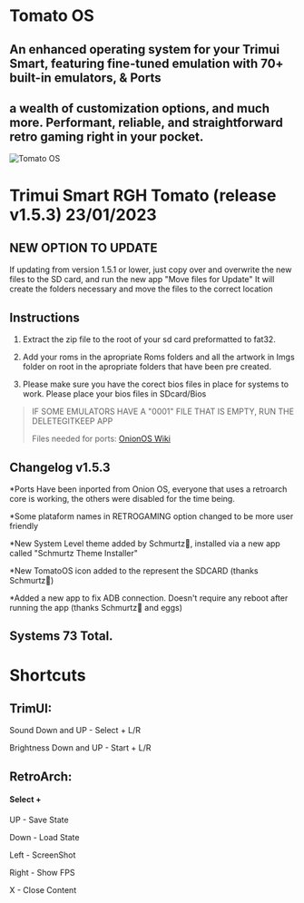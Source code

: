 # Tomato OS 
## An enhanced operating system for your Trimui Smart, featuring fine-tuned emulation with 70+ built-in emulators, & Ports
## a wealth of customization options, and much more. Performant, reliable, and straightforward retro gaming right in your pocket.

![Tomato OS](https://user-images.githubusercontent.com/36275837/214452990-b32eb5e7-a295-471d-8677-edd32f29b3e1.jpeg)



# Trimui Smart RGH Tomato (release v1.5.3) 23/01/2023 

## NEW OPTION TO UPDATE

If updating from version 1.5.1 or lower, just copy over and overwrite the new files to the SD card, and run the new app "Move files for Update"
It will create the folders necessary and move the files to the correct location


## Instructions

1) Extract the zip file to the root of your sd card preformatted to fat32.

2) Add your roms in the apropriate Roms folders and all the artwork in Imgs folder on root in the apropriate folders that have been pre created.

3) Please make sure you have the corect bios files in place for systems to work. Please place your bios files in SDcard/Bios

>IF SOME EMULATORS HAVE A "0001" FILE THAT IS EMPTY, RUN THE DELETEGITKEEP APP
>
>Files needed for ports: [OnionOS Wiki](https://github.com/OnionUI/Onion/wiki/Ports-Collection)


## Changelog v1.5.3

*Ports Have been inported from Onion OS, everyone that uses a retroarch core is working, the others were disabled for the time being.

*Some plataform names in RETROGAMING option changed to be more user friendly

*New System Level theme added by Schmurtz🧅, installed via a new app called "Schmurtz Theme Installer"

*New TomatoOS icon added to the represent the SDCARD (thanks Schmurtz🧅)

*Added a new app to fix ADB connection. Doesn't require any reboot after running the app (thanks Schmurtz🧅 and eggs)

## Systems 73 Total.


# Shortcuts
## TrimUI:
Sound Down and UP - Select + L/R

Brightness Down and UP - Start + L/R

## RetroArch:
#### Select +
UP - Save State

Down - Load State

Left - ScreenShot

Right - Show FPS

X - Close Content
